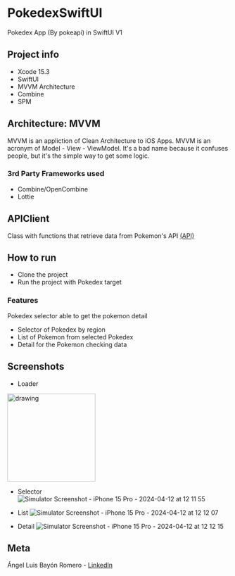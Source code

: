 # PokedexSwiftUI
Pokedex App (By pokeapi) in SwiftUI V1

## Project info
* Xcode 15.3
* SwiftUI
* MVVM Architecture
* Combine
* SPM

## Architecture: MVVM
MVVM is an appliction of Clean Architecture to iOS Apps. MVVM is an acronym of Model - View - ViewModel. It's a bad name because it confuses people, but it's the simple way to get some logic.

### 3rd Party Frameworks used
* Combine/OpenCombine
* Lottie

## APIClient
Class with functions that retrieve data from Pokemon's API
[(API)](https://pokeapi.co/docs/v2#info)

## How to run
* Clone the project
* Run the project with Pokedex target

### Features
Pokedex selector able to get the pokemon detail
* Selector of Pokedex by region
* List of Pokemon from selected Pokedex
* Detail for the Pokemon checking data

## Screenshots
* Loader
<img src="https://github.com/AngelBayRo/PokedexSwiftUI/assets/16726344/9030ad6a-48d1-4ef8-a5db-c2626883cd37" alt="drawing" width="200"/>

* Selector
![Simulator Screenshot - iPhone 15 Pro - 2024-04-12 at 12 11 55](https://github.com/AngelBayRo/PokedexSwiftUI/assets/16726344/80aaf1a3-3313-41a2-be0a-553f35fc27f6)

* List
![Simulator Screenshot - iPhone 15 Pro - 2024-04-12 at 12 12 07](https://github.com/AngelBayRo/PokedexSwiftUI/assets/16726344/fc4460b6-ec6b-4951-8a54-75cdba15e83d)
  
* Detail
![Simulator Screenshot - iPhone 15 Pro - 2024-04-12 at 12 12 15](https://github.com/AngelBayRo/PokedexSwiftUI/assets/16726344/093e5445-a7fe-4b60-a255-ad68bdfabd24)

## Meta
Ángel Luis Bayón Romero - [LinkedIn](https://www.linkedin.com/in/angel-bay%C3%B3n-romero-73282013a/)
